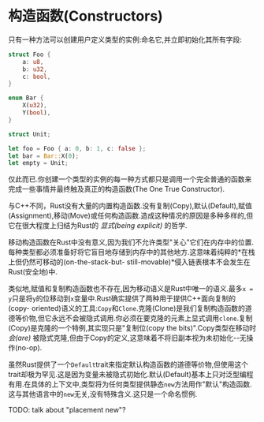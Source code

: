 # 构造函数(Constructors)

只有一种方法可以创建用户定义类型的实例:命名它,并立即初始化其所有字段:

```Rust
struct Foo {
    a: u8,
    b: u32,
    c: bool,
}

enum Bar {
    X(u32),
    Y(bool),
}

struct Unit;

let foo = Foo { a: 0, b: 1, c: false };
let bar = Bar::X(0);
let empty = Unit;
```

仅此而已.你创建一个类型的实例的每一种方式都只是调用一个完全普通的函数来完成一些事情并最终触及真正的构造函数(The One True Constructor).

与C++不同，Rust没有大量的内置构造函数.没有复制(Copy),默认(Default),赋值(Assignment),移动(Move)或任何构造函数.造成这种情况的原因是多种多样的,但它在很大程度上归结为Rust的 *显式(being explicit)* 的哲学.

移动构造函数在Rust中没有意义,因为我们不允许类型"关心"它们在内存中的位置.每种类型都必须准备好将它盲目地存储到内存中的其他地方.这意味着纯粹的*在栈上但仍然可移动的(on-the-stack-but- still-movable)*侵入链表根本不会发生在Rust(安全地)中.

类似地,赋值和复制构造函数也不存在,因为移动语义是Rust中唯一的语义.最多`x = y`只是将`y`的位移动到`x`变量中.Rust确实提供了两种用于提供C++面向复制的(copy- oriented)语义的工具:`Copy`和`Clone`.克隆(Clone)是我们复制构造函数的道德等价物,但它永远不会被隐式调用.你必须在要克隆的元素上显式调用`clone`.复制(Copy)是克隆的一个特例,其实现只是"复制位(copy the bits)".Copy类型在移动时 *会(are)* 被隐式克隆,但由于Copy的定义,这意味着不将旧副本视为未初始化--无操作(no-op).

虽然Rust提供了一个`Default`trait来指定默认构造函数的道德等价物,但使用这个trait却极为罕见.这是因为变量未被隐式初始化.默认(Default)基本上只对泛型编程有用.在具体的上下文中,类型将为任何类型提供静态`new`方法用作"默认"构造函数.这与其他语言中的`new`无关,没有特殊含义.这只是一个命名惯例.

TODO: talk about "placement new"?